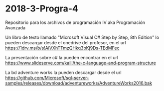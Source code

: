 # 2018-3-Progra-4
Repositorio para los archivos de programación IV aka Programación Avanzada

Un libro de texto llamado "Microsoft Visual C# Step by Step, 8th Edition" lo pueden descargar desde el onedrive del profesor, en el url https://1drv.ms/b/s!AiVXhTTmzQHkq3bKj9Ds-TEdMFec

La presentación sobre c# la pueden encontrar en el url https://www.slideserve.com/kaili/the-c-language-and-program-structure

La bd adventure works la pueden descargar desde el url
https://github.com/Microsoft/sql-server-samples/releases/download/adventureworks/AdventureWorks2016.bak
